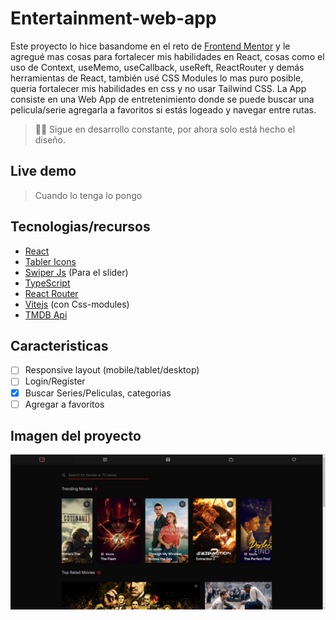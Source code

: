 # Entertainment-web-app

Este proyecto lo hice basandome en el reto de [Frontend Mentor](https://www.frontendmentor.io/challenges/entertainment-web-app-J-UhgAW1X) y le agregué mas cosas para fortalecer mis habilidades en React, cosas como el uso de Context, useMemo, useCallback, useReft, ReactRouter y demás herramientas de React, también usé CSS Modules lo mas puro posible, queria fortalecer mis habilidades en css y no usar Tailwind CSS. La App consiste en una Web App de entretenimiento donde se puede buscar una pelicula/serie agregarla a favoritos si estás logeado y navegar entre rutas.
> 👷‍♂️ Sigue en desarrollo constante, por ahora solo está hecho el diseño.
> 

## Live demo

> Cuando lo tenga lo pongo
> 

## **Tecnologias/recursos**

- [React](https://react.dev/)
- [Tabler Icons](https://tabler-icons.io/)
- [Swiper Js](https://swiperjs.com/) (Para el slider)
- [TypeScript](https://www.typescriptlang.org/)
- [React Router](https://reactrouter.com/en/main)
- [Vitejs](https://vitejs.dev/) (con Css-modules)
- [TMDB Api](https://developer.themoviedb.org/docs)

## Caracteristicas

- [ ]  Responsive layout (mobile/tablet/desktop)
- [ ]  Login/Register
- [x]  Buscar Series/Peliculas, categorias
- [ ]  Agregar a favoritos

## Imagen del proyecto

![project image](./docs/project-image.JPG)
